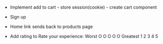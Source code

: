 * Implement add to cart - store session(cookie) - create cart component

* Sign up 

* Home link sends back to products page

* Add rating to
Rate your experience:
Worst O O O O O Greatest
      1 2 3 4 5

